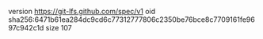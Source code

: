 version https://git-lfs.github.com/spec/v1
oid sha256:6471b61ea284dc9cd6c77312777806c2350be76bce8c7709161fe9697c942c1d
size 107
